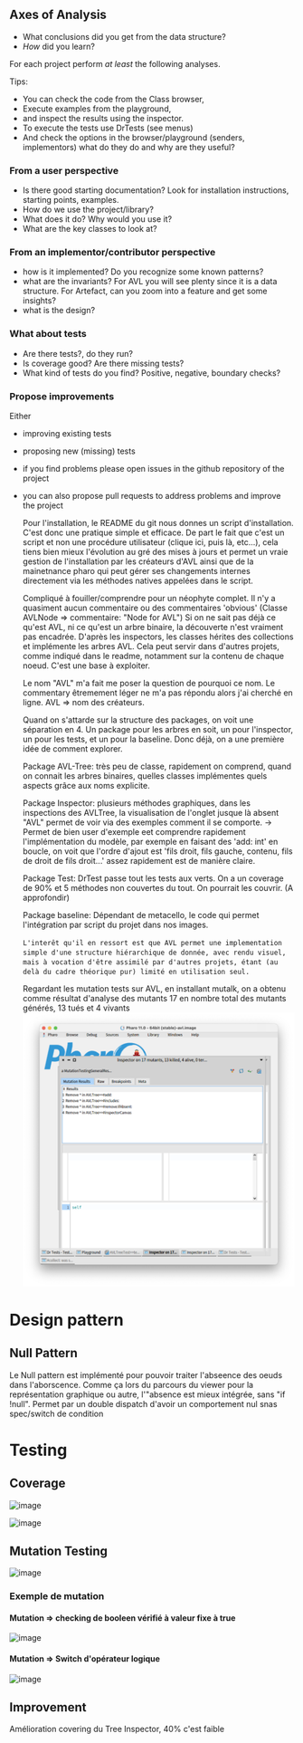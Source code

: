 
## Axes of Analysis

- What conclusions did you get from the data structure?
- *How* did you learn?

For each project perform *at least* the following analyses.

Tips:
- You can check the code from the Class browser,
- Execute examples from the playground,
- and inspect the results using the inspector.
- To execute the tests use DrTests (see menus)
- And check the options in the browser/playground (senders, implementors) what do they do and why are they useful?

### From a user perspective
- Is there good starting documentation? Look for installation instructions, starting points, examples.
- How do we use the project/library?
- What does it do? Why would you use it?
- What are the key classes to look at?
  

### From an implementor/contributor perspective
- how is it implemented? Do you recognize some known patterns?
- what are the invariants? For AVL you will see plenty since it is a data structure. For Artefact, can you zoom into a feature and get some insights?
- what is the design?

### What about tests
- Are there tests?, do they run?
- Is coverage good? Are there missing tests?
- What kind of tests do you find? Positive, negative, boundary checks?

### Propose improvements
Either
- improving existing tests 
- proposing new (missing) tests
- if you find problems please open issues in the github repository of the project
- you can also propose pull requests to address problems and improve the project



 
  Pour l'installation, le README du git nous donnes un script d'installation. C'est donc une pratique simple et efficace. De part le fait que c'est un script et
  non une procédure utilisateur (clique ici, puis là, etc...), cela tiens bien mieux l'évolution au gré des mises à jours et permet un vraie gestion de l'installation par
  les créateurs d'AVL ainsi que de la mainetnance pharo qui peut gérer ses changements internes directement via les méthodes natives appelées dans le script.

  Compliqué à fouiller/comprendre pour un néophyte complet. Il n'y a quasiment aucun commentaire ou des commentaires 'obvious' (Classe AVLNode => commentaire: "Node for AVL")
  Si on ne sait pas déjà ce qu'est AVL, ni ce qu'est un arbre binaire, la découverte n'est vraiment pas encadrée.
  D'après les inspectors, les classes hérites des collections et implémente les arbres AVL. Cela peut servir dans d'autres projets, comme indiqué dans le readme, notamment sur la contenu de chaque noeud. C'est une     base à exploiter.

  Le nom "AVL" m'a fait me poser la question de pourquoi ce nom. Le commentary êtremement léger ne m'a pas répondu alors j'ai cherché en ligne. AVL => nom des créateurs.

  Quand on s'attarde sur la structure des packages, on voit une séparation en 4. Un package pour les arbres en soit, un pour l'inspector, un pour les tests, et un pour la baseline. Donc
  déjà, on a une première idée de comment explorer.

  Package AVL-Tree: très peu de classe, rapidement on comprend, quand on connait les arbres binaires, quelles classes implémentes quels aspects grâce aux noms explicite.

  Package Inspector: plusieurs méthodes graphiques, dans les inspections des AVLTree, la visualisation de l'onglet jusque là absent "AVL" permet de voir via des exemples comment il se comporte.
  -> Permet de bien user d'exemple eet comprendre rapidement l'implémentation du modèle, par exemple en faisant des 'add: int' en boucle, on voit que l'ordre d'ajout est 'fils droit, fils gauche, contenu, fils de droit de fils droit...' assez rapidement est de manière claire.

  Package Test: DrTest passe tout les tests aux verts. On a un coverage de 90% et 5 méthodes non couvertes du tout. On pourrait les couvrir. (A approfondir)

  Package baseline: Dépendant de metacello, le code qui permet l'intégration par script du projet dans nos images.


  `L'interêt qu'il en ressort est que AVL permet une implementation simple d'une structure hiérarchique de donnée, avec rendu visuel, mais à vocation d'être assimilé par d'autres projets, étant (au delà du cadre théorique pur) limité en utilisation seul.`

  Regardant les mutation tests sur AVL, en installant mutalk, on a obtenu comme résultat d'analyse des mutants 17 en nombre total des mutants générés, 13 tués et 4 vivants
  ![](pictures/AVL%20mutants.png)


# Design pattern

## Null Pattern

Le Null pattern est implémenté pour pouvoir traiter l'abseence des oeuds dans l'aborscence. Comme ça lors du parcours du viewer pour la représentation graphique ou autre, l'"absence est mieux intégrée, sans "if !null". Permet par un double dispatch d'avoir un comportement nul snas spec/switch de condition

# Testing

## Coverage

![image](https://github.com/Gabriella3620/Contrast/assets/129399867/d39b0092-39af-43bc-acd2-336cca8b49aa)

![image](https://github.com/Gabriella3620/Contrast/assets/129399867/ec99023f-8307-4f3f-9fd1-2a49185d027a)


## Mutation Testing

![image](https://github.com/Gabriella3620/Contrast/assets/129399867/e2c59894-39b0-428c-964c-9f225eb3c16f)

### Exemple de mutation

#### Mutation => checking de booleen vérifié à valeur fixe à true

![image](https://github.com/Gabriella3620/Contrast/assets/129399867/4473298e-18e7-4062-8446-26d8844fa8ba)

#### Mutation => Switch d'opérateur logique

![image](https://github.com/Gabriella3620/Contrast/assets/129399867/5bf64c96-c9c0-4875-8cd5-726099bfe8d6)




## Improvement

Amélioration covering du Tree Inspector, 40% c'est faible

  

